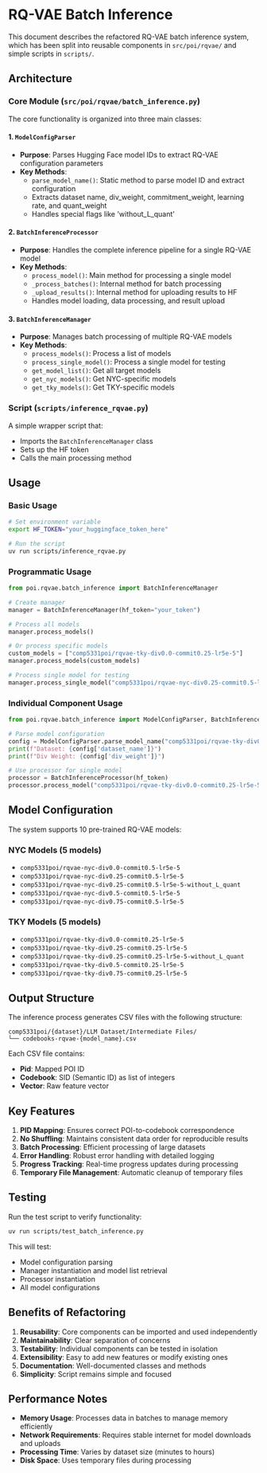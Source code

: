 # RQ-VAE Batch Inference

This document describes the refactored RQ-VAE batch inference system, which has been split into reusable components in `src/poi/rqvae/` and simple scripts in `scripts/`.

## Architecture

### Core Module (`src/poi/rqvae/batch_inference.py`)

The core functionality is organized into three main classes:

#### 1. `ModelConfigParser`
- **Purpose**: Parses Hugging Face model IDs to extract RQ-VAE configuration parameters
- **Key Methods**:
  - `parse_model_name()`: Static method to parse model ID and extract configuration
  - Extracts dataset name, div_weight, commitment_weight, learning rate, and quant_weight
  - Handles special flags like 'without_L_quant'

#### 2. `BatchInferenceProcessor`
- **Purpose**: Handles the complete inference pipeline for a single RQ-VAE model
- **Key Methods**:
  - `process_model()`: Main method for processing a single model
  - `_process_batches()`: Internal method for batch processing
  - `_upload_results()`: Internal method for uploading results to HF
  - Handles model loading, data processing, and result upload

#### 3. `BatchInferenceManager`
- **Purpose**: Manages batch processing of multiple RQ-VAE models
- **Key Methods**:
  - `process_models()`: Process a list of models
  - `process_single_model()`: Process a single model for testing
  - `get_model_list()`: Get all target models
  - `get_nyc_models()`: Get NYC-specific models
  - `get_tky_models()`: Get TKY-specific models

### Script (`scripts/inference_rqvae.py`)

A simple wrapper script that:
- Imports the `BatchInferenceManager` class
- Sets up the HF token
- Calls the main processing method

## Usage

### Basic Usage
```bash
# Set environment variable
export HF_TOKEN="your_huggingface_token_here"

# Run the script
uv run scripts/inference_rqvae.py
```

### Programmatic Usage
```python
from poi.rqvae.batch_inference import BatchInferenceManager

# Create manager
manager = BatchInferenceManager(hf_token="your_token")

# Process all models
manager.process_models()

# Or process specific models
custom_models = ["comp5331poi/rqvae-tky-div0.0-commit0.25-lr5e-5"]
manager.process_models(custom_models)

# Process single model for testing
manager.process_single_model("comp5331poi/rqvae-nyc-div0.25-commit0.5-lr5e-5")
```

### Individual Component Usage
```python
from poi.rqvae.batch_inference import ModelConfigParser, BatchInferenceProcessor

# Parse model configuration
config = ModelConfigParser.parse_model_name("comp5331poi/rqvae-tky-div0.25-commit0.25-lr5e-5")
print(f"Dataset: {config['dataset_name']}")
print(f"Div Weight: {config['div_weight']}")

# Use processor for single model
processor = BatchInferenceProcessor(hf_token)
processor.process_model("comp5331poi/rqvae-tky-div0.0-commit0.25-lr5e-5")
```

## Model Configuration

The system supports 10 pre-trained RQ-VAE models:

### NYC Models (5 models)
- `comp5331poi/rqvae-nyc-div0.0-commit0.5-lr5e-5`
- `comp5331poi/rqvae-nyc-div0.25-commit0.5-lr5e-5`
- `comp5331poi/rqvae-nyc-div0.25-commit0.5-lr5e-5-without_L_quant`
- `comp5331poi/rqvae-nyc-div0.5-commit0.5-lr5e-5`
- `comp5331poi/rqvae-nyc-div0.75-commit0.5-lr5e-5`

### TKY Models (5 models)
- `comp5331poi/rqvae-tky-div0.0-commit0.25-lr5e-5`
- `comp5331poi/rqvae-tky-div0.25-commit0.25-lr5e-5`
- `comp5331poi/rqvae-tky-div0.25-commit0.25-lr5e-5-without_L_quant`
- `comp5331poi/rqvae-tky-div0.5-commit0.25-lr5e-5`
- `comp5331poi/rqvae-tky-div0.75-commit0.25-lr5e-5`

## Output Structure

The inference process generates CSV files with the following structure:

```
comp5331poi/{dataset}/LLM Dataset/Intermediate Files/
└── codebooks-rqvae-{model_name}.csv
```

Each CSV file contains:
- **Pid**: Mapped POI ID
- **Codebook**: SID (Semantic ID) as list of integers
- **Vector**: Raw feature vector

## Key Features

1. **PID Mapping**: Ensures correct POI-to-codebook correspondence
2. **No Shuffling**: Maintains consistent data order for reproducible results
3. **Batch Processing**: Efficient processing of large datasets
4. **Error Handling**: Robust error handling with detailed logging
5. **Progress Tracking**: Real-time progress updates during processing
6. **Temporary File Management**: Automatic cleanup of temporary files

## Testing

Run the test script to verify functionality:
```bash
uv run scripts/test_batch_inference.py
```

This will test:
- Model configuration parsing
- Manager instantiation and model list retrieval
- Processor instantiation
- All model configurations

## Benefits of Refactoring

1. **Reusability**: Core components can be imported and used independently
2. **Maintainability**: Clear separation of concerns
3. **Testability**: Individual components can be tested in isolation
4. **Extensibility**: Easy to add new features or modify existing ones
5. **Documentation**: Well-documented classes and methods
6. **Simplicity**: Script remains simple and focused

## Performance Notes

- **Memory Usage**: Processes data in batches to manage memory efficiently
- **Network Requirements**: Requires stable internet for model downloads and uploads
- **Processing Time**: Varies by dataset size (minutes to hours)
- **Disk Space**: Uses temporary files during processing
